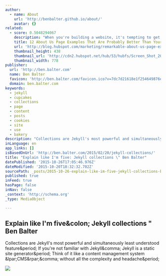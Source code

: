```yaml
---
author:
  - name: About
    url: 'http://benbalter.github.io/about/'
    avatar: {}
related:
  - score: 0.5048294067
    description: "When you're building a website, it's tempting to get distracted by all the bells and whistles of the design process and forget all about creating compelling content. But having awesome content on your website is crucial to making inbound marketing work for your business."
    title: 12 About Us Page Examples That Are Probably Better Than Yours
    url: 'http://blog.hubspot.com/marketing/remarkable-about-us-page-examples'
    thumbnail_height: 438
    thumbnail_url: 'http://cdn2.hubspot.net/hub/53/hubfs/Screen_Shot_2015-07-20_at_6.04.14_PM.png?t=1445307980210&width=669'
    thumbnail_width: 778
publisher:
  url: 'http://ben.balter.com'
  name: Ben Balter
  favicon: 'http://ben.balter.com/favicon.ico?v=7dc7d21618e1f254649876ed8ece969cdf5731ce'
  domain: ben.balter.com
keywords:
  - jekyll
  - cupcakes
  - collections
  - page
  - content
  - posts
  - cookies
  - site
  - use
  - bakery
description: "Collections are Jekyll's most powerful and simultaneously least understood feature. If you're not familiar with Jekyll, Jekyll is a static site generator. Think of it like a content management system (CMS), without all the complexity and headache."
inLanguage: en
app_links: []
isBasedOnUrl: 'http://ben.balter.com/2015/02/20/jekyll-collections/'
title: "Explain like I'm five: Jekyll collections \" Ben Balter"
datePublished: '2015-10-26T17:05:46.976Z'
dateModified: '2015-10-20T18:32:32.702Z'
sourcePath: _posts/2015-10-26-explain-like-im-five-jekyll-collections-ben-balter.md
published: true
inFeed: true
hasPage: false
inNav: false
_context: 'http://schema.org'
_type: MediaObject

---
```

<article style=""><h1>Explain like I'm five&amp;colon; Jekyll collections " Ben Balter</h1><p>Collections are Jekyll's most powerful and simultaneously least understood feature&amp;period; If you're not familiar with Jekyll&amp;comma; Jekyll is a static site generator&amp;period; Think of it like a content management system &amp;lpar;CMS&amp;rpar;&amp;comma; without all the complexity and headache&amp;period;</p><img src="http://www.gravatar.com/avatar/ea353bd28baa1aefaefae736a19fcf2a%20}}.png?size=100" /></article>